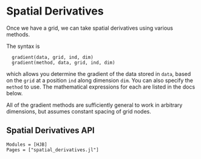 # Spatial Derivatives

Once we have a grid, we can take spatial derivatives using various methods. 

The syntax is 
```
  gradient(data, grid, ind, dim)
  gradient(method, data, grid, ind, dim)
```
which allows you determine the gradient of the data stored in `data`, based on the `grid` at a position `ind` along dimension `dim`. You can also specify the `method` to use. The mathematical expressions for each are listed in the docs below.  

All of the gradient methods are sufficiently general to work in arbitrary dimensions, but assumes constant spacing of grid nodes.

## Spatial Derivatives API

```@autodocs; canonical=false
Modules = [HJB]
Pages = ["spatial_derivatives.jl"]
```
